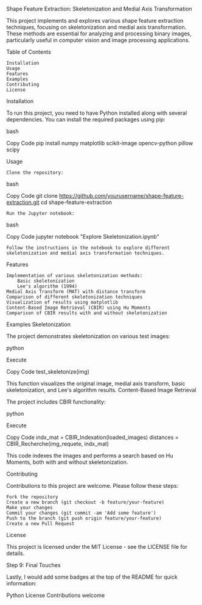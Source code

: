 Shape Feature Extraction: Skeletonization and Medial Axis Transformation

This project implements and explores various shape feature extraction techniques, focusing on skeletonization and medial axis transformation. These methods are essential for analyzing and processing binary images, particularly useful in computer vision and image processing applications.

Table of Contents

    Installation
    Usage
    Features
    Examples
    Contributing
    License

Installation

To run this project, you need to have Python installed along with several dependencies. You can install the required packages using pip:

bash

Copy Code
pip install numpy matplotlib scikit-image opencv-python pillow scipy

Usage

    Clone the repository:

bash

Copy Code
   git clone https://github.com/yourusername/shape-feature-extraction.git
   cd shape-feature-extraction

    Run the Jupyter notebook:

bash

Copy Code
   jupyter notebook "Explore Skeletonization.ipynb"

    Follow the instructions in the notebook to explore different skeletonization and medial axis transformation techniques.

Features

    Implementation of various skeletonization methods:
        Basic skeletonization
        Lee's algorithm (1994)
    Medial Axis Transform (MAT) with distance transform
    Comparison of different skeletonization techniques
    Visualization of results using matplotlib
    Content-Based Image Retrieval (CBIR) using Hu Moments
    Comparison of CBIR results with and without skeletonization

Examples
Skeletonization

The project demonstrates skeletonization on various test images:

python

Execute

Copy Code
test_skeletonize(img)

This function visualizes the original image, medial axis transform, basic skeletonization, and Lee's algorithm results.
Content-Based Image Retrieval

The project includes CBIR functionality:

python

Execute

Copy Code
indx_mat = CBIR_Indexation(loaded_images)
distances = CBIR_Recherche(img_requete, indx_mat)

This code indexes the images and performs a search based on Hu Moments, both with and without skeletonization.

Contributing

Contributions to this project are welcome. Please follow these steps:

    Fork the repository
    Create a new branch (git checkout -b feature/your-feature)
    Make your changes
    Commit your changes (git commit -am 'Add some feature')
    Push to the branch (git push origin feature/your-feature)
    Create a new Pull Request

License

This project is licensed under the MIT License - see the LICENSE file for details.

Step 9: Final Touches

Lastly, I would add some badges at the top of the README for quick information:

Python
License
Contributions welcome

